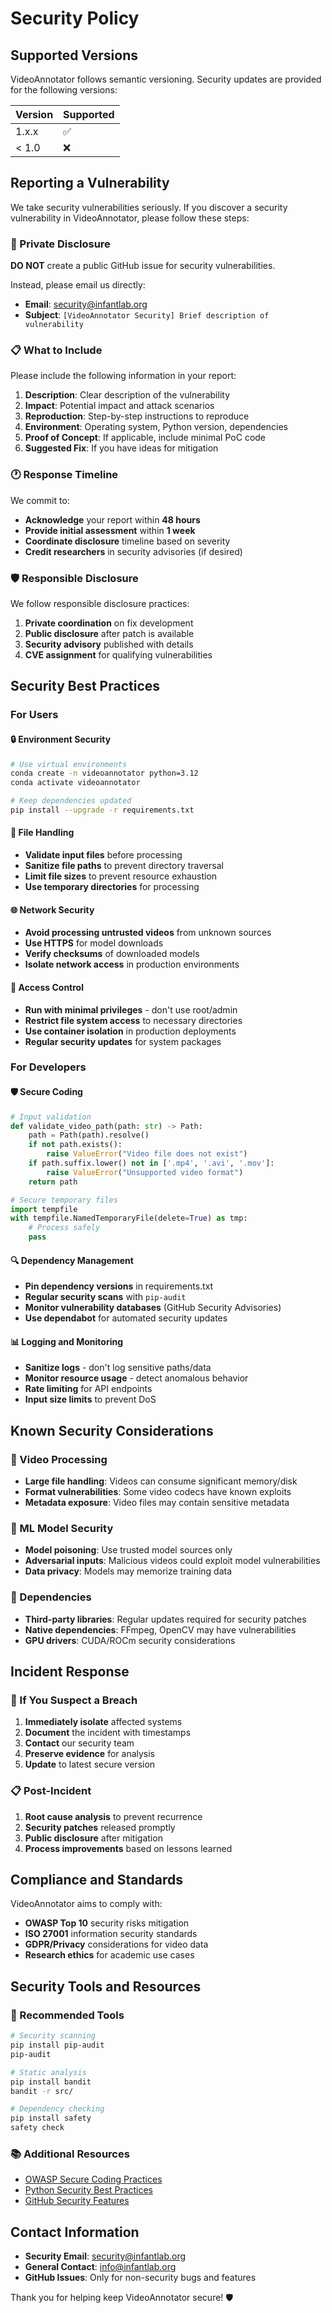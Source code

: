 # Security Policy

## Supported Versions

VideoAnnotator follows semantic versioning. Security updates are provided for the following versions:

| Version | Supported          |
| ------- | ------------------ |
| 1.x.x   | :white_check_mark: |
| < 1.0   | :x:                |

## Reporting a Vulnerability

We take security vulnerabilities seriously. If you discover a security vulnerability in VideoAnnotator, please follow these steps:

### 📧 Private Disclosure

**DO NOT** create a public GitHub issue for security vulnerabilities.

Instead, please email us directly:
- **Email**: [security@infantlab.org](mailto:security@infantlab.org)
- **Subject**: `[VideoAnnotator Security] Brief description of vulnerability`

### 📋 What to Include

Please include the following information in your report:

1. **Description**: Clear description of the vulnerability
2. **Impact**: Potential impact and attack scenarios
3. **Reproduction**: Step-by-step instructions to reproduce
4. **Environment**: Operating system, Python version, dependencies
5. **Proof of Concept**: If applicable, include minimal PoC code
6. **Suggested Fix**: If you have ideas for mitigation

### 🕐 Response Timeline

We commit to:

- **Acknowledge** your report within **48 hours**
- **Provide initial assessment** within **1 week**
- **Coordinate disclosure** timeline based on severity
- **Credit researchers** in security advisories (if desired)

### 🛡️ Responsible Disclosure

We follow responsible disclosure practices:

1. **Private coordination** on fix development
2. **Public disclosure** after patch is available
3. **Security advisory** published with details
4. **CVE assignment** for qualifying vulnerabilities

## Security Best Practices

### For Users

#### 🔒 Environment Security
```bash
# Use virtual environments
conda create -n videoannotator python=3.12
conda activate videoannotator

# Keep dependencies updated
pip install --upgrade -r requirements.txt
```

#### 📁 File Handling
- **Validate input files** before processing
- **Sanitize file paths** to prevent directory traversal
- **Limit file sizes** to prevent resource exhaustion
- **Use temporary directories** for processing

#### 🌐 Network Security
- **Avoid processing untrusted videos** from unknown sources
- **Use HTTPS** for model downloads
- **Verify checksums** of downloaded models
- **Isolate network access** in production environments

#### 🔑 Access Control
- **Run with minimal privileges** - don't use root/admin
- **Restrict file system access** to necessary directories
- **Use container isolation** in production deployments
- **Regular security updates** for system packages

### For Developers

#### 🛡️ Secure Coding
```python
# Input validation
def validate_video_path(path: str) -> Path:
    path = Path(path).resolve()
    if not path.exists():
        raise ValueError("Video file does not exist")
    if path.suffix.lower() not in ['.mp4', '.avi', '.mov']:
        raise ValueError("Unsupported video format")
    return path

# Secure temporary files
import tempfile
with tempfile.NamedTemporaryFile(delete=True) as tmp:
    # Process safely
    pass
```

#### 🔍 Dependency Management
- **Pin dependency versions** in requirements.txt
- **Regular security scans** with `pip-audit`
- **Monitor vulnerability databases** (GitHub Security Advisories)
- **Use dependabot** for automated security updates

#### 📊 Logging and Monitoring
- **Sanitize logs** - don't log sensitive paths/data
- **Monitor resource usage** - detect anomalous behavior
- **Rate limiting** for API endpoints
- **Input size limits** to prevent DoS

## Known Security Considerations

### 🎥 Video Processing
- **Large file handling**: Videos can consume significant memory/disk
- **Format vulnerabilities**: Some video codecs have known exploits
- **Metadata exposure**: Video files may contain sensitive metadata

### 🤖 ML Model Security
- **Model poisoning**: Use trusted model sources only
- **Adversarial inputs**: Malicious videos could exploit model vulnerabilities
- **Data privacy**: Models may memorize training data

### 🔗 Dependencies
- **Third-party libraries**: Regular updates required for security patches
- **Native dependencies**: FFmpeg, OpenCV may have vulnerabilities
- **GPU drivers**: CUDA/ROCm security considerations

## Incident Response

### 🚨 If You Suspect a Breach

1. **Immediately isolate** affected systems
2. **Document** the incident with timestamps
3. **Contact** our security team
4. **Preserve evidence** for analysis
5. **Update** to latest secure version

### 📋 Post-Incident

1. **Root cause analysis** to prevent recurrence
2. **Security patches** released promptly
3. **Public disclosure** after mitigation
4. **Process improvements** based on lessons learned

## Compliance and Standards

VideoAnnotator aims to comply with:

- **OWASP Top 10** security risks mitigation
- **ISO 27001** information security standards
- **GDPR/Privacy** considerations for video data
- **Research ethics** for academic use cases

## Security Tools and Resources

### 🔧 Recommended Tools
```bash
# Security scanning
pip install pip-audit
pip-audit

# Static analysis
pip install bandit
bandit -r src/

# Dependency checking
pip install safety
safety check
```

### 📚 Additional Resources
- [OWASP Secure Coding Practices](https://owasp.org/www-project-secure-coding-practices-quick-reference-guide/)
- [Python Security Best Practices](https://python.org/dev/security/)
- [GitHub Security Features](https://github.com/features/security)

## Contact Information

- **Security Email**: [security@infantlab.org](mailto:security@infantlab.org)
- **General Contact**: [info@infantlab.org](mailto:info@infantlab.org)
- **GitHub Issues**: Only for non-security bugs and features

Thank you for helping keep VideoAnnotator secure! 🛡️
